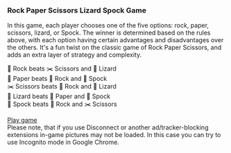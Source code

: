 ### Rock Paper Scissors Lizard Spock Game

In this game, each player chooses one of the five options: rock, paper, scissors, lizard, or Spock.
The winner is determined based on the rules above, with each option having certain advantages and disadvantages over the others. 
It's a fun twist on the classic game of Rock Paper Scissors, and adds an extra layer of strategy and complexity.

👊 Rock beats ✂️ Scissors and 🦎 Lizard  
📄 Paper beats 👊 Rock and 🖖 Spock  
✂️ Scissors beats 👊 Rock and 🦎 Lizard  
🦎 Lizard beats 📄 Paper and 🖖 Spock  
🖖 Spock beats 👊 Rock and ✂️ Scissors  

<a href="https://and-re-s.github.io/Rock-Paper-Scissors-Lizard-Spock-Game/">Play game</a>  
Please note, that if you use Disconnect or another ad/tracker-blocking extensions in-game pictures may not be loaded. In this case you can try to use Incognito mode in Google Chrome.
